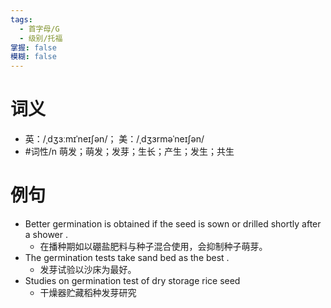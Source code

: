 ```yaml
---
tags:
  - 首字母/G
  - 级别/托福
掌握: false
模糊: false
---
```

# 词义
- 英：/ˌdʒɜːmɪˈneɪʃən/； 美：/ˌdʒɜrməˈneɪʃən/
- #词性/n  萌发；萌发；发芽；生长；产生；发生；共生
# 例句
- Better germination is obtained if the seed is sown or drilled shortly after a shower .
	- 在播种期如以硼盐肥料与种子混合使用，会抑制种子萌芽。
- The germination tests take sand bed as the best .
	- 发芽试验以沙床为最好。
- Studies on germination test of dry storage rice seed
	- 干燥器贮藏稻种发芽研究
